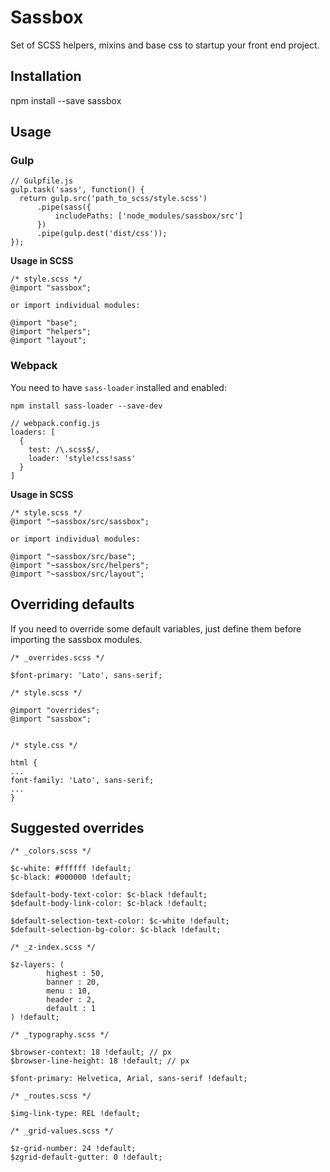 Sassbox
======================

Set of SCSS helpers, mixins and base css to startup your front end project. 

Installation
------------

npm install --save sassbox

Usage
------------


### Gulp

```
// Gulpfile.js
gulp.task('sass', function() {
  return gulp.src('path_to_scss/style.scss')
      .pipe(sass({
          includePaths: ['node_modules/sassbox/src']
      })
      .pipe(gulp.dest('dist/css'));
});
```

__Usage in SCSS__
```
/* style.scss */
@import "sassbox";

or import individual modules:

@import "base";
@import "helpers";
@import "layout";
```


### Webpack

You need to have `sass-loader` installed and enabled:

```
npm install sass-loader --save-dev
```

```
// webpack.config.js
loaders: [
  {
    test: /\.scss$/,
    loader: 'style!css!sass'
  }
]
```

__Usage in SCSS__

```
/* style.scss */
@import "~sassbox/src/sassbox";

or import individual modules:

@import "~sassbox/src/base";
@import "~sassbox/src/helpers";
@import "~sassbox/src/layout";
```


Overriding defaults
------------

If you need to override some default variables, just define them before importing the sassbox modules.

```
/* _overrides.scss */

$font-primary: 'Lato', sans-serif; 

/* style.scss */

@import "overrides";
@import "sassbox";


/* style.css */ 

html {
...
font-family: 'Lato', sans-serif;
...
}

```

Suggested overrides
-------------------

```
/* _colors.scss */

$c-white: #ffffff !default;
$c-black: #000000 !default;

$default-body-text-color: $c-black !default;
$default-body-link-color: $c-black !default;

$default-selection-text-color: $c-white !default;
$default-selection-bg-color: $c-black !default;

/* _z-index.scss */ 

$z-layers: (
        highest : 50,
        banner : 20,
        menu : 10,
        header : 2,
        default : 1
) !default;

/* _typography.scss */

$browser-context: 18 !default; // px
$browser-line-height: 18 !default; // px

$font-primary: Helvetica, Arial, sans-serif !default;

/* _routes.scss */

$img-link-type: REL !default;

/* _grid-values.scss */

$z-grid-number: 24 !default;
$zgrid-default-gutter: 0 !default;
```